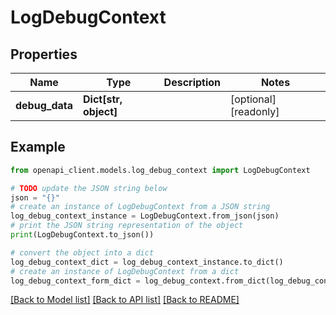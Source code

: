 # LogDebugContext


## Properties

Name | Type | Description | Notes
------------ | ------------- | ------------- | -------------
**debug_data** | **Dict[str, object]** |  | [optional] [readonly] 

## Example

```python
from openapi_client.models.log_debug_context import LogDebugContext

# TODO update the JSON string below
json = "{}"
# create an instance of LogDebugContext from a JSON string
log_debug_context_instance = LogDebugContext.from_json(json)
# print the JSON string representation of the object
print(LogDebugContext.to_json())

# convert the object into a dict
log_debug_context_dict = log_debug_context_instance.to_dict()
# create an instance of LogDebugContext from a dict
log_debug_context_form_dict = log_debug_context.from_dict(log_debug_context_dict)
```
[[Back to Model list]](../README.md#documentation-for-models) [[Back to API list]](../README.md#documentation-for-api-endpoints) [[Back to README]](../README.md)


